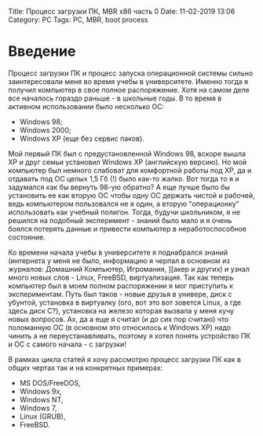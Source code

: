 Title: Процесс загрузки ПК, MBR x86 часть 0
Date: 11-02-2019 13:06
Category: PC
Tags: PC, MBR, boot process

# Введение 

Процесс загрузки ПК и процесс запуска операционной системы сильно заинтересовали меня во время учебы в университете. Именно тогда я получил компьютер в свое полное распоряжение.  Хотя на самом деле все началось гораздо раньше - в школьные годы. В то время в активном использовании было несколько ОС: 

* Windows 98; 
* Windows 2000; 
* Windows XP (еще без сервис паков). 

Мой первый ПК был с предустановленной Windows 98, вскоре вышла XP и друг семьи установил Windows XP (английскую версию). Но мой компьютер был немного слабоват для комфортной работы под XP, да и отдавать под ОС целых 1,5 Гб (!) было как-то жалко. Вот тогда то я и задумался как бы вернуть 98-ую обратно? А еще лучше было бы установить ее как вторую ОС чтобы одну ОС держать чистой и рабочей, ведь компьютером пользовался не я один, а вторую "операционку" использовать как учебный полигон. Тогда, будучи школьником, я не решился на подобный эксперимент - знаний было мало и я очень боялся потерять данные и привести компьютер в неработоспособное состояние.  

Ко времени начала учебы в университете я поднабрался знаний (интернета у меня не было, информацию я черпал в основном из журналов: Домашний Компьютер, Игромания, ][акер и других) и узнал много новых слов - Linux, FreeBSD, виртуализация. Так как теперь компьютер был в моем полном распоряжении я мог приступить к экспериментам. Путь был таков - новые друзья в универе, диск с убунтой, установка в виртуалку (ого, вот это вот зовется Linux, а где здесь диск C?), установка на железо которая вызвала у меня кучу новых вопросов. Ах, да а еще я считал (и до сих пор считаю) что поломанную ОС (в основном это относилось к Windows XP) надо чинить а не переустанавливать, поэтому я хотел понять устройcтво ПК и ОС с самого начала - с загрузки!

В рамках цикла статей я хочу рассмотрю процесс загрузки ПК как в общих чертах так и на конкретных примерах:
* MS DOS/FreeDOS,
* Windows 9x,
* Windows NT,
* Windows 7,
* Linux (GRUB),
* FreeBSD.

# 

# 